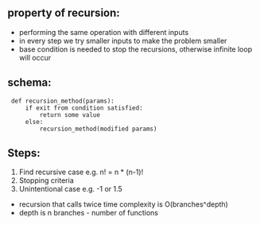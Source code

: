 ## property of recursion:
 - performing the same operation with different inputs
 - in every step we try smaller inputs to make the problem smaller
 - base condition is needed to stop the recursions, otherwise infinite loop will occur


## schema:
```commandline
 def recursion_method(params):
     if exit from condition satisfied:
         return some value
     else:
         recursion_method(modified params)
```

## Steps:
 1. Find recursive case
 e.g. n! = n * (n-1)!
 2. Stopping criteria
 3. Unintentional case e.g. -1 or 1.5


- recursion that calls twice time complexity is O(branches^depth)
- depth is n branches - number of functions